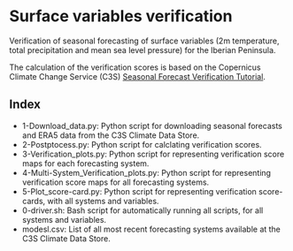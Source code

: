 # Surface variables verification

Verification of seasonal forecasting of surface variables (2m temperature, total precipitation and mean sea level pressure) for the Iberian Peninsula.

The calculation of the verification scores is based on the Copernicus Climate Change Service (C3S) [Seasonal Forecast Verification Tutorial](https://ecmwf-projects.github.io/copernicus-training-c3s/sf-verification.html).

## Index

* 1-Download_data.py: Python script for downloading seasonal forecasts and ERA5 data from the C3S Climate Data Store.
* 2-Postptocess.py: Python script for calclating verification scores.
* 3-Verification_plots.py: Python script for representing verification score maps for each forecasting system.
* 4-Multi-System_Verification_plots.py: Python script for representing verification score maps for all forecasting systems.
* 5-Plot_score-card.py: Python script for representing verification score-cards, with all systems and variables.
* 0-driver.sh: Bash script for automatically running all scripts, for all systems and variables.
* modesl.csv: List of all most recent forecasting systems available at the C3S Climate Data Store.
